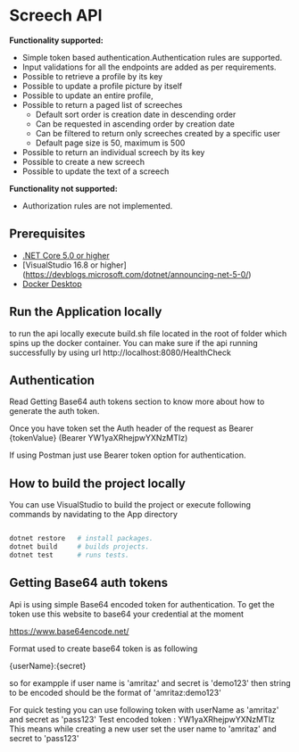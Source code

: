 # Screech API

**Functionality supported:**

 * Simple token based authentication.Authentication rules are supported.
 * Input validations for all the endpoints are added as per requirements.
 * Possible to retrieve a profile by its key
 * Possible to update a profile picture by itself
 * Possible to update an entire profile,
 * Possible to return a paged list of screeches
	* Default sort order is creation date in descending order
	* Can be requested in ascending order by creation date
	* Can be filtered to return only screeches created by a specific user
	* Default page size is 50, maximum is 500
 * Possible to return an individual screech by its key
 * Possible to create a new screech
 * Possible to update the text of a screech

**Functionality not supported:**

* Authorization rules are not implemented.


## Prerequisites

- [.NET Core 5.0 or higher](https://dotnet.microsoft.com/download/dotnet-core)
- [VisualStudio 16.8 or higher] (https://devblogs.microsoft.com/dotnet/announcing-net-5-0/)
- [Docker Desktop](https://www.docker.com/products/docker-desktop)


## Run the Application locally 

to run the api locally execute build.sh file located in the root of folder which spins up the docker container.
You can make sure if the api running successfully by using url http://localhost:8080/HealthCheck

## Authentication

Read Getting Base64 auth tokens section to know more about how to generate the auth token.

Once you have token set the Auth header of the request as Bearer {tokenValue} (Bearer YW1yaXRhejpwYXNzMTIz)

If using Postman just use Bearer token option for authentication.

## How to build the project locally

You can use VisualStudio to build the project 
or execute following commands by navidating to the App directory

```sh

dotnet restore   # install packages.
dotnet build	 # builds projects.
dotnet test		 # runs tests. 

```


## Getting Base64 auth tokens

Api is using simple Base64 encoded token for authentication. To get the token use this website to base64 your credential at the moment

https://www.base64encode.net/

Format used to create base64 token is as following

{userName}:{secret}

so for exampple if user name is 'amritaz' and secret is 'demo123' then string to be encoded should be the format of 'amritaz:demo123'

For quick testing you can use following token with userName as 'amritaz' and secret as 'pass123'
Test encoded token : YW1yaXRhejpwYXNzMTIz
This means while creating a new user set the user name to 'amritaz' and secret to 'pass123'


